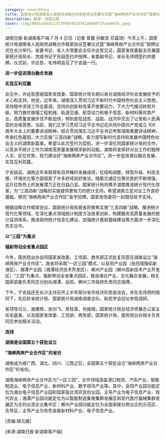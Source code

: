 ```yaml
---
category: coverStory
title: 国家统计局湖南省人民政府战略合作框架协议签署仪式暨“海峡两岸产业合作区”授牌仪式在长沙举行
description: 稿源：湖南日报
cover: /img/d043ad4bd11373f087d533741a0b89f3faed047b.jpeg
---
```


湖南日报·新湖南客户端 7 月 4 日讯（记者 冒蕞 孙敏坚 邓晶琎）今天上午，国家统计局湖南省人民政府战略合作框架协议签署仪式暨“海峡两岸产业合作区”授牌仪式在长沙举行。省委书记、省人大常委会主任许达哲见证，国家发改委副主任兼国家统计局局长、党组书记宁吉喆签约并授牌，省委副书记、省长毛伟明签约并接牌。仪式前，许达哲、毛伟明会见了宁吉喆一行。

**进一步促进湘台融合发展**

**实现互利双赢**

会见中，许达哲感谢国家发改委、国家统计局长期以来对湖南经济社会发展给予的关心和支持。他说，近年来，湖南深入贯彻习近平新时代中国特色社会主义思想，坚持稳中求进工作总基调，坚持向创新和改革开放要动力，下大力气推动转型升级，努力做优做强工程机械、轨道交通、航空动力和电子信息、新材料等优势产业，高质量发展步伐不断加快，特别是在战贫、战疫、战汛中交出了让党和人民满意的合格答卷。当前，我们正学习贯彻习近平总书记在庆祝中国共产党成立 100 周年大会上的重要讲话精神，结合贯彻落实习近平总书记考察湖南重要讲话精神，传承红色基因，大力实施“三高四新”战略，奋力谱写新时代坚持和发展中国特色社会主义的湖南新篇章。希望以此次签约为契机，进一步深化同国家统计局的合作，以高水平统计工作为湖南高质量发展增添新的动能。湖南将发挥好对台工作的独特人文、区位优势，努力建设好“海峡两岸产业合作区”，进一步促进湘台融合发展，实现互利双赢。

宁吉喆说，湖南近年来取得有目共睹的发展成绩，在结构调整、转型升级、科技支撑、环境优化等方面探索了许多好经验好做法，随着交通区位等优势的不断增强，这片红色热土的发展潜力正在日益凸显。国家统计局将携手湖南推进统计现代化改革，为“三高四新”战略的实施提供更有力的统计支持。希望湖南立足对台工作良好基础，擦亮“海峡两岸产业合作区”金字招牌，国家发改委将一如既往给予支持。

根据战略合作框架协议，国家统计局和我省将聚焦实施“三高四新”战略、推进统计现代化等领域，在深化重点领域统计制度方法改革创新、构建服务高质量发展的统计监测体系、推进政府统计信息化建设、加强统计基层基础建设等方面进一步深化务实合作。

**以“三园”为重点**

**辐射带动全省重点园区**

今年，国务院台办会同国家发改委、工信部、商务部正式批复同意在湖南设立“海峡两岸产业合作区”。我省将采取“一区三园”模式，以岳阳产业园（岳阳城陵矶新港区）、湘潭产业园（湘潭经济技术开发区）、郴州产业园（郴州高新技术产业开发区）“三园”为重点，辐射带动全省重点园区，推进湘台产业、文化融合发展。相关国家部委负责同志分别向湘潭、岳阳、郴州三市政府负责同志授牌。

下午，宁吉喆还在长沙主持召开上半年部分省市经济形势座谈会，并在毛伟明的陪同下，先后赴省统计局、国家统计局湖南调查总队、新民学会旧址参观调研。

省领导乌兰、谢建辉、张剑飞、吴桂英、何报翔，国家统计局总经济师兼办公室主任毛盛勇，以及国家发改委、工信部、商务部，国家统计局，国务院台办相关负责同志参加相关活动。

**连线**

**湖南是全国第五个获批设立**

**“海峡两岸产业合作区”的省份**

湖南成为继广西、湖北、四川、江西之后，全国第五个获批设立“海峡两岸产业合作区”的省份。

湖南海峡两岸产业合作区为“一区三园”，合作领域涵盖港口物流、汽车产业、智能制造业、电子信息产业、新材料产业、数字视讯产业等。其中，岳阳产业园功能定位为湘台电子信息产业园和国家级台湾农民创业园，主导产业为电子信息产业、现代农业；湘潭产业园功能定位为以智能制造集聚集群发展区和现代医疗器械集群发展区为主的台资企业集中区；郴州产业园功能定位为全国承接台商台企的示范区、先导区，主导产业为有色金属新材料产业、电子信息产业。

[责编:胡元媛]

[来源:湖南日报·新湖南客户端]
